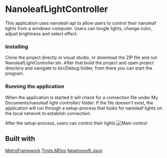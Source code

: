 # NanoleafLightController

This application uses nanoleaf-api to allow users to control their nanoleaf lights from a windows-computer. Users can toogle lights, change color, adjust brightness and select effect. 

### Installing
Clone the project directly in visual studio, or download the ZIP file and run NanoleafLightController.sln. After that build the project and open project directory and navigate to bin/Debug folder, from there you can start the program. 

### Running the application
When the application is started it will check for a connection file under My Documents/nanoleaf light controller/ folder. If the file doesen't exist, the application will run through a setup-process that looks for nanoleaf lights on the local network to establish connection.

After the setup-process, users can control their lights
![Main control](https://ibb.co/b8CMEy)

## Built with
[MetroFramework](https://github.com/dennismagno/metroframework-modern-ui)
[Tmds.MDns](https://github.com/tmds/Tmds.MDns)
[Newtonsoft.Json](https://github.com/JamesNK/Newtonsoft.Json)
